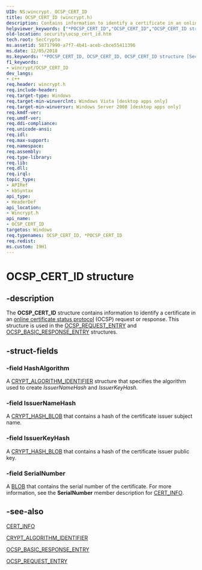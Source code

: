 ```yaml
---
UID: NS:wincrypt._OCSP_CERT_ID
title: OCSP_CERT_ID (wincrypt.h)
description: Contains information to identify a certificate in an online certificate status protocol (OCSP) request or response.helpviewer_keywords: ["*POCSP_CERT_ID","OCSP_CERT_ID","OCSP_CERT_ID structure [Security]","POCSP_CERT_ID","POCSP_CERT_ID structure pointer [Security]","security.ocsp_cert_id","wincrypt/OCSP_CERT_ID","wincrypt/POCSP_CERT_ID"]
old-location: security\ocsp_cert_id.htm
tech.root: SecCrypto
ms.assetid: 58717990-a7f7-4b41-aceb-cbce55411396
ms.date: 12/05/2018
ms.keywords: '*POCSP_CERT_ID, OCSP_CERT_ID, OCSP_CERT_ID structure [Security], POCSP_CERT_ID, POCSP_CERT_ID structure pointer [Security], security.ocsp_cert_id, wincrypt/OCSP_CERT_ID, wincrypt/POCSP_CERT_ID'
f1_keywords:
- wincrypt/OCSP_CERT_ID
dev_langs:
- c++
req.header: wincrypt.h
req.include-header: 
req.target-type: Windows
req.target-min-winverclnt: Windows Vista [desktop apps only]
req.target-min-winversvr: Windows Server 2008 [desktop apps only]
req.kmdf-ver: 
req.umdf-ver: 
req.ddi-compliance: 
req.unicode-ansi: 
req.idl: 
req.max-support: 
req.namespace: 
req.assembly: 
req.type-library: 
req.lib: 
req.dll: 
req.irql: 
topic_type:
- APIRef
- kbSyntax
api_type:
- HeaderDef
api_location:
- Wincrypt.h
api_name:
- OCSP_CERT_ID
targetos: Windows
req.typenames: OCSP_CERT_ID, *POCSP_CERT_ID
req.redist: 
ms.custom: 19H1
---
```


# OCSP_CERT_ID structure


## -description


The <b>OCSP_CERT_ID</b> structure contains information to identify a certificate in an <a href="https://docs.microsoft.com/windows/desktop/SecGloss/o-gly">online certificate status protocol</a> (OCSP) request or response. This structure is used in the <a href="https://docs.microsoft.com/windows/desktop/api/wincrypt/ns-wincrypt-ocsp_request_entry">OCSP_REQUEST_ENTRY</a> and <a href="https://docs.microsoft.com/windows/desktop/api/wincrypt/ns-wincrypt-ocsp_basic_response_entry">OCSP_BASIC_RESPONSE_ENTRY</a> structures.


## -struct-fields




### -field HashAlgorithm

A <a href="https://docs.microsoft.com/windows/desktop/api/wincrypt/ns-wincrypt-crypt_algorithm_identifier">CRYPT_ALGORITHM_IDENTIFIER</a> structure that specifies the algorithm used to create <i>IssuerNameHash</i> and <i>IssuerKeyHash</i>.


### -field IssuerNameHash

A <a href="https://docs.microsoft.com/previous-versions/windows/desktop/legacy/aa381414(v=vs.85)">CRYPT_HASH_BLOB</a> that contains a hash of the certificate issuer subject name.


### -field IssuerKeyHash

A <a href="https://docs.microsoft.com/previous-versions/windows/desktop/legacy/aa381414(v=vs.85)">CRYPT_HASH_BLOB</a> that contains a hash of the certificate issuer public key.


### -field SerialNumber

A <a href="https://docs.microsoft.com/windows/desktop/SecGloss/b-gly">BLOB</a> that contains the serial number of the certificate. For more information, see the <b>SerialNumber</b> member description for <a href="https://docs.microsoft.com/windows/desktop/api/wincrypt/ns-wincrypt-cert_info">CERT_INFO</a>.


## -see-also




<a href="https://docs.microsoft.com/windows/desktop/api/wincrypt/ns-wincrypt-cert_info">CERT_INFO</a>



<a href="https://docs.microsoft.com/windows/desktop/api/wincrypt/ns-wincrypt-crypt_algorithm_identifier">CRYPT_ALGORITHM_IDENTIFIER</a>



<a href="https://docs.microsoft.com/windows/desktop/api/wincrypt/ns-wincrypt-ocsp_basic_response_entry">OCSP_BASIC_RESPONSE_ENTRY</a>



<a href="https://docs.microsoft.com/windows/desktop/api/wincrypt/ns-wincrypt-ocsp_request_entry">OCSP_REQUEST_ENTRY</a>
 

 

